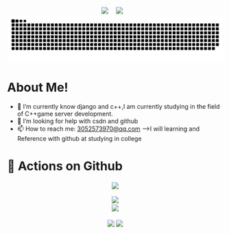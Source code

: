 

<!-- 个人资料徽标 -->
<div align="center">
  <a href="https://blog.csdn.net/hellmorning?spm=1010.2135.3001.5421"><img src="https://img.shields.io/badge/CSDN-%E5%8D%9A%E5%AE%A2-c32136"></a>&emsp;
  <a href="https://leetcode.cn/u/moondream2144/"><img src="https://img.shields.io/badge/LeetCode-个人力扣-8A2BE2"></a>&emsp;
<!-- 访客数统计徽标 -->
  </div>
  <!-- 贪吃蛇代码贡献图 -->
<div align="center"><img src="https://github.com/MoonforDream/Moonfordream/blob/output/github-contribution-grid-snake.svg" /></div>

# About Me!
- 🌱 I’m currently know django and c++,I am currently studying in the field of C++game server development.
- 🤔 I’m looking for help with csdn and github
- 📫 How to reach me: 3052573970@qq.com
-->I will learning and Reference with github at studying in college


# 🚀 Actions on Github

<!-- 连续提交代码天数记录 -->
<div align="center">
  <img align="center" src="https://github-readme-streak-stats.herokuapp.com/?user=Moonfordream&theme=dark&hide_border=true" />
</div>
<br>


<!-- Dynamic Quotes -->
<div align="center"><img src="https://quotes-github-readme.vercel.app/api?type=horizontal&theme=dark"></div>

<!-- GitHub奖杯🏆 -->
<div align="center"><img  src="https://github-profile-trophy.vercel.app/?username=Moonfordream&theme=gruvbox&row=1&column=7&no-frame=true&no-bg=true" /></div>
<br>

<!-- GitHub数据统计 -->
<div align="center">
  <img height="137px" src="https://github-readme-stats.vercel.app/api?username=Moonfordream&hide_title=true&hide_border=true&show_icons=trueline_height=21&text_color=000&icon_color=000&bg_color=0,ea6161,ffc64d,fffc4d,52fa5a&theme=graywhite" />
  <img height="137px" src="https://github-readme-stats.vercel.app/api/top-langs/?username=Moonfordream&layout=compact&theme=tokyonight" />
</div>
<br>
